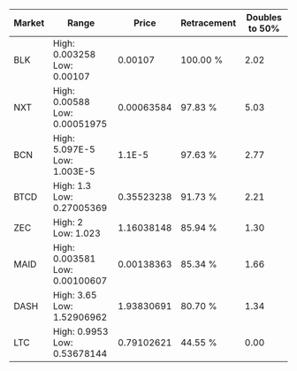 | Market | Range | Price| Retracement | Doubles to 50% |
| --- | --- | --- | --- | --- |
| BLK | High: 0.003258<br />Low: 0.00107 | 0.00107 | 100.00 % | 2.02 |
| NXT | High: 0.00588<br />Low: 0.00051975 | 0.00063584 | 97.83 % | 5.03 |
| BCN | High: 5.097E-5<br />Low: 1.003E-5 | 1.1E-5 | 97.63 % | 2.77 |
| BTCD | High: 1.3<br />Low: 0.27005369 | 0.35523238 | 91.73 % | 2.21 |
| ZEC | High: 2<br />Low: 1.023 | 1.16038148 | 85.94 % | 1.30 |
| MAID | High: 0.003581<br />Low: 0.00100607 | 0.00138363 | 85.34 % | 1.66 |
| DASH | High: 3.65<br />Low: 1.52906962 | 1.93830691 | 80.70 % | 1.34 |
| LTC | High: 0.9953<br />Low: 0.53678144 | 0.79102621 | 44.55 % | 0.00 |
